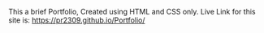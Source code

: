 This a brief Portfolio, Created using HTML and CSS only.
Live Link for this site is: https://pr2309.github.io/Portfolio/
